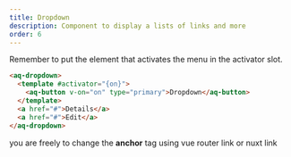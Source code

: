 ```yaml
---
title: Dropdown
description: Component to display a lists of links and more
order: 6
---
```


Remember to put the element that activates the menu in the activator slot.

<example-dropdown></example-dropdown>

```html
<aq-dropdown>
  <template #activator="{on}">
    <aq-button v-on="on" type="primary">Dropdown</aq-button>
  </template>
  <a href="#">Details</a>
  <a href="#">Edit</a>
</aq-dropdown>
```

you are freely to change the **anchor** tag using vue router link or nuxt link

<example-dropdown></example-dropdown>